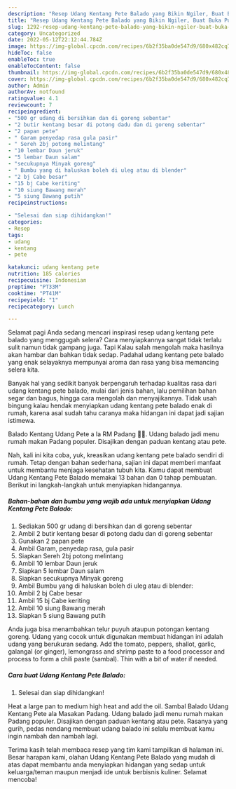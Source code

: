 ```yaml
---
description: "Resep Udang Kentang Pete Balado yang Bikin Ngiler, Buat Buka Puasa Enak Banget"
title: "Resep Udang Kentang Pete Balado yang Bikin Ngiler, Buat Buka Puasa Enak Banget"
slug: 1292-resep-udang-kentang-pete-balado-yang-bikin-ngiler-buat-buka-puasa-enak-banget
category: Uncategorized
date: 2022-05-12T22:12:44.784Z
image: https://img-global.cpcdn.com/recipes/6b2f35ba0de547d9/680x482cq70/udang-kentang-pete-balado-foto-resep-utama.jpg
hideToc: false
enableToc: true
enableTocContent: false
thumbnail: https://img-global.cpcdn.com/recipes/6b2f35ba0de547d9/680x482cq70/udang-kentang-pete-balado-foto-resep-utama.jpg
cover: https://img-global.cpcdn.com/recipes/6b2f35ba0de547d9/680x482cq70/udang-kentang-pete-balado-foto-resep-utama.jpg
author: Admin
authorAv: notfound
ratingvalue: 4.1
reviewcount: 7
recipeingredient:
- "500 gr udang di bersihkan dan di goreng sebentar"
- "2 butir kentang besar di potong dadu dan di goreng sebentar"
- "2 papan pete"
- " Garam penyedap rasa gula pasir"
- " Sereh 2bj potong melintang"
- "10 lembar Daun jeruk"
- "5 lembar Daun salam"
- "secukupnya Minyak goreng"
- " Bumbu yang di haluskan boleh di uleg atau di blender"
- "2 bj Cabe besar"
- "15 bj Cabe keriting"
- "10 siung Bawang merah"
- "5 siung Bawang putih"
recipeinstructions:

- "Selesai dan siap dihidangkan!"
categories:
- Resep
tags:
- udang
- kentang
- pete

katakunci: udang kentang pete 
nutrition: 185 calories
recipecuisine: Indonesian
preptime: "PT33M"
cooktime: "PT41M"
recipeyield: "1"
recipecategory: Lunch

---
```



Selamat pagi Anda sedang mencari inspirasi resep udang kentang pete balado yang menggugah selera? Cara menyiapkannya sangat tidak terlalu sulit namun tidak gampang juga. Tapi Kalau salah mengolah maka hasilnya akan hambar dan bahkan tidak sedap. Padahal udang kentang pete balado yang enak selayaknya mempunyai aroma dan rasa yang bisa memancing selera kita.


Banyak hal yang sedikit banyak berpengaruh terhadap kualitas rasa dari udang kentang pete balado, mulai dari jenis bahan, lalu pemilihan bahan segar dan bagus, hingga cara mengolah dan menyajikannya. Tidak usah bingung kalau hendak menyiapkan udang kentang pete balado enak di rumah, karena asal sudah tahu caranya maka hidangan ini dapat jadi sajian istimewa.

Balado Kentang Udang Pete a la RM Padang 👍🏼. Udang balado jadi menu rumah makan Padang populer. Disajikan dengan paduan kentang atau pete.


Nah, kali ini kita coba, yuk, kreasikan udang kentang pete balado sendiri di rumah. Tetap dengan bahan sederhana, sajian ini dapat memberi manfaat untuk membantu menjaga kesehatan tubuh kita. Kamu dapat membuat Udang Kentang Pete Balado memakai 13 bahan dan 0 tahap pembuatan. Berikut ini langkah-langkah untuk menyiapkan hidangannya.

<!--inarticleads1-->

##### Bahan-bahan dan bumbu yang wajib ada untuk menyiapkan Udang Kentang Pete Balado:

1. Sediakan 500 gr udang di bersihkan dan di goreng sebentar
1. Ambil 2 butir kentang besar di potong dadu dan di goreng sebentar
1. Gunakan 2 papan pete
1. Ambil  Garam, penyedap rasa, gula pasir
1. Siapkan  Sereh 2bj potong melintang
1. Ambil 10 lembar Daun jeruk
1. Siapkan 5 lembar Daun salam
1. Siapkan secukupnya Minyak goreng
1. Ambil  Bumbu yang di haluskan boleh di uleg atau di blender:
1. Ambil 2 bj Cabe besar
1. Ambil 15 bj Cabe keriting
1. Ambil 10 siung Bawang merah
1. Siapkan 5 siung Bawang putih


Anda juga bisa menambahkan telur puyuh ataupun potongan kentang goreng. Udang yang cocok untuk digunakan membuat hidangan ini adalah udang yang berukuran sedang. Add the tomato, peppers, shallot, garlic, galangal (or ginger), lemongrass and shrimp paste to a food processor and process to form a chili paste (sambal). Thin with a bit of water if needed. 

<!--inarticleads2-->

##### Cara buat Udang Kentang Pete Balado:


1. Selesai dan siap dihidangkan!

Heat a large pan to medium high heat and add the oil. Sambal Balado Udang Kentang Pete ala Masakan Padang. Udang balado jadi menu rumah makan Padang populer. Disajikan dengan paduan kentang atau pete. Rasanya yang gurih, pedas nendang membuat udang balado ini selalu membuat kamu ingin nambah dan nambah lagi. 

Terima kasih telah membaca resep yang tim kami tampilkan di halaman ini. Besar harapan kami, olahan Udang Kentang Pete Balado yang mudah di atas dapat membantu anda menyiapkan hidangan yang sedap untuk keluarga/teman maupun menjadi ide untuk berbisnis kuliner. Selamat mencoba!
